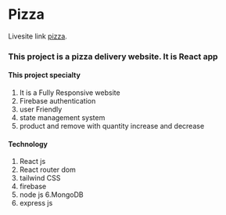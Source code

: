# Pizza

Livesite link [pizza](https://pizza-bd666.web.app/).
### This project is a pizza delivery website. It is React app

#### This project specialty
1. It is a Fully Responsive website
2. Firebase authentication
3. user Friendly
4. state management system
5. product and remove with quantity increase and decrease  

#### Technology 
1. React js
2. React router dom
3. tailwind CSS
4. firebase
5. node js
6.MongoDB
7. express js
